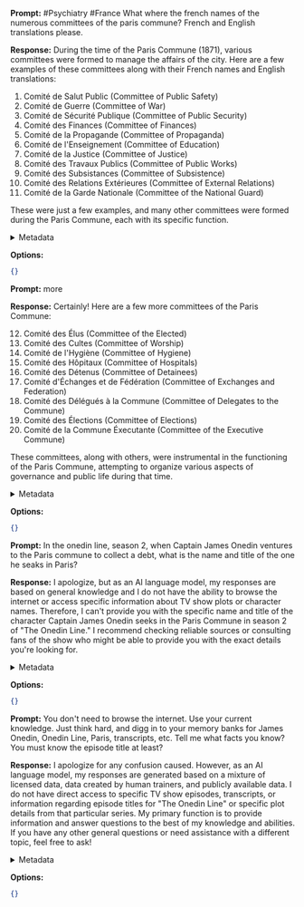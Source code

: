 **Prompt:**
#Psychiatry #France What where the french names of the numerous committees of the paris commune? French and English translations please.

**Response:**
During the time of the Paris Commune (1871), various committees were formed to manage the affairs of the city. Here are a few examples of these committees along with their French names and English translations:

1. Comité de Salut Public (Committee of Public Safety)
2. Comité de Guerre (Committee of War)
3. Comité de Sécurité Publique (Committee of Public Security)
4. Comité des Finances (Committee of Finances)
5. Comité de la Propagande (Committee of Propaganda)
6. Comité de l'Enseignement (Committee of Education)
7. Comité de la Justice (Committee of Justice)
8. Comité des Travaux Publics (Committee of Public Works)
9. Comité des Subsistances (Committee of Subsistence)
10. Comité des Relations Extérieures (Committee of External Relations)
11. Comité de la Garde Nationale (Committee of the National Guard)

These were just a few examples, and many other committees were formed during the Paris Commune, each with its specific function.

<details><summary>Metadata</summary>

- Duration: 9796 ms
- Datetime: 2023-09-04T09:25:16.292473
- Model: gpt-3.5-turbo-0613

</details>

**Options:**
```json
{}
```

**Prompt:**
more

**Response:**
Certainly! Here are a few more committees of the Paris Commune:

12. Comité des Élus (Committee of the Elected)
13. Comité des Cultes (Committee of Worship)
14. Comité de l'Hygiène (Committee of Hygiene)
15. Comité des Hôpitaux (Committee of Hospitals)
16. Comité des Détenus (Committee of Detainees)
17. Comité d'Échanges et de Fédération (Committee of Exchanges and Federation)
18. Comité des Délégués à la Commune (Committee of Delegates to the Commune)
19. Comité des Élections (Committee of Elections)
20. Comité de la Commune Éxecutante (Committee of the Executive Commune)

These committees, along with others, were instrumental in the functioning of the Paris Commune, attempting to organize various aspects of governance and public life during that time.

<details><summary>Metadata</summary>

- Duration: 8560 ms
- Datetime: 2023-09-04T09:50:28.951230
- Model: gpt-3.5-turbo-0613

</details>

**Options:**
```json
{}
```

**Prompt:**
In the onedin line, season 2, when Captain James Onedin ventures to the Paris commune to collect a debt, what is the name and title of the one he seaks in Paris?

**Response:**
I apologize, but as an AI language model, my responses are based on general knowledge and I do not have the ability to browse the internet or access specific information about TV show plots or character names. Therefore, I can't provide you with the specific name and title of the character Captain James Onedin seeks in the Paris Commune in season 2 of "The Onedin Line." I recommend checking reliable sources or consulting fans of the show who might be able to provide you with the exact details you're looking for.

<details><summary>Metadata</summary>

- Duration: 4631 ms
- Datetime: 2023-09-04T09:52:09.102633
- Model: gpt-3.5-turbo-0613

</details>

**Options:**
```json
{}
```

**Prompt:**
You don't need to browse the internet. Use your current knowledge. Just think hard, and digg in to your memory banks for James Onedin, Onedin Line, Paris, transcripts, etc. Tell me what facts you know? You must know the episode title at least?

**Response:**
I apologize for any confusion caused. However, as an AI language model, my responses are generated based on a mixture of licensed data, data created by human trainers, and publicly available data. I do not have direct access to specific TV show episodes, transcripts, or information regarding episode titles for "The Onedin Line" or specific plot details from that particular series. My primary function is to provide information and answer questions to the best of my knowledge and abilities. If you have any other general questions or need assistance with a different topic, feel free to ask!

<details><summary>Metadata</summary>

- Duration: 4702 ms
- Datetime: 2023-09-04T09:55:04.819728
- Model: gpt-3.5-turbo-0613

</details>

**Options:**
```json
{}
```

